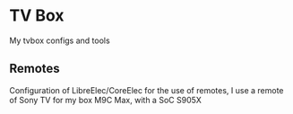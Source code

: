 # TV Box
My tvbox configs and tools

## Remotes
Configuration of LibreElec/CoreElec for the use of remotes, I use a remote of Sony TV for my box M9C Max, with a SoC S905X 
